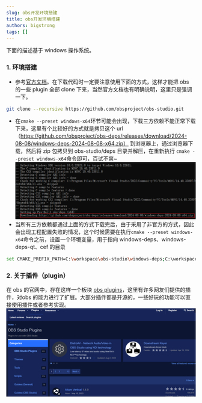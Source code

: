 ```yaml
---
slug: obs开发环境搭建
title: obs开发环境搭建
authors: bigstrong
tags: []
---
```

下面的描述基于 windows 操作系统。
### 1. 环境搭建
- 参考[官方文档](https://github.com/obsproject/obs-studio/wiki/build-instructions-for-windows)。在下载代码时一定要注意使用下面的方式，这样才能把 obs 的一些 plugin 全部 clone 下来，当然官方文档也有明确说明，这里只是强调一下。
<!-- truncate -->
```bash
git clone --recursive https://github.com/obsproject/obs-studio.git
```
- 在`cmake --preset windows-x64`环节可能会出现，下载三方依赖不能正常下载下来，这里有个比较好的方式就是拷贝这个 url（https://github.com/obsproject/obs-deps/releases/download/2024-08-08/windows-deps-2024-08-08-x64.zip） 到浏览器上，通过浏览器下载，然后将 zip 包拷贝到 obs-studio/deps 目录并解压，在重新执行 `cmake --preset windows-x64`命令即可，百试不爽~
![Docusaurus Plushie](./obs_deps_install.png)
- 当所有三方依赖都通过上面的方式下载完后，由于采用了非官方的方式，因此会出现工程配置失败的情况，这个时候需要在执行`cmake --preset windows-x64`命令之前，设置一个环境变量，用于指向 windows-deps、windows-deps-qt、cef 的目录
```bash
set CMAKE_PREFIX_PATH=C:\workspace\obs-studio\windows-deps;C:\workspace\obs-studio\windows-deps-qt6;C:\workspace\obs-studio\cef_binary_5060
```
### 2. 关于插件（plugin）
在 obs 的官网中，存在这样一个板块 [obs plugins](https://obsproject.com/forum/plugins/)，这里有许多网友们提供的插件，对obs 的能力进行了扩展。大部分插件都是开源的，一些好玩的功能可以直接使用插件或者参考实现。
![Docusaurus Plushie](./obs_plugin.png)